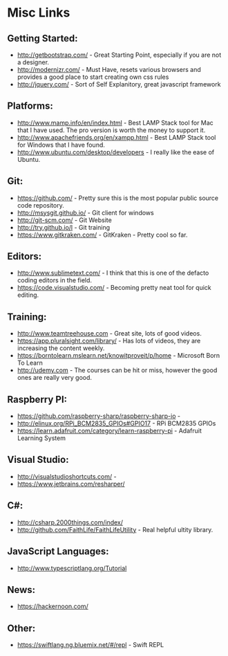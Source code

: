 # Misc Links

## Getting Started:

* http://getbootstrap.com/ - Great Starting Point, especially if you are not a designer.
* http://modernizr.com/ - Must Have, resets various browsers and provides a good place to start creating own css rules
* http://jquery.com/ - Sort of Self Explanitory, great javascript framework

## Platforms:

* http://www.mamp.info/en/index.html - Best LAMP Stack tool for Mac that I have used. The pro version is worth the money
to support it.
* http://www.apachefriends.org/en/xampp.html - Best LAMP Stack tool for Windows that I have found.
* http://www.ubuntu.com/desktop/developers - I really like the ease of Ubuntu.

## Git:

* https://github.com/ - Pretty sure this is the most popular public source code repository.
* http://msysgit.github.io/ - Git client for windows
* http://git-scm.com/ - Git Website
* http://try.github.io/l - Git training
* https://www.gitkraken.com/ - GitKraken - Pretty cool so far.

## Editors:

* http://www.sublimetext.com/ - I think that this is one of the defacto coding editors in the field.
* https://code.visualstudio.com/ - Becoming pretty neat tool for quick editing.

## Training:

* http://www.teamtreehouse.com - Great site, lots of good videos. 
* https://app.pluralsight.com/library/ - Has lots of videos, they are increasing the content weekly.
* https://borntolearn.mslearn.net/knowitproveit/p/home - Microsoft Born To Learn
* http://udemy.com - The courses can be hit or miss, however the good ones are really very good.

## Raspberry PI:

* https://github.com/raspberry-sharp/raspberry-sharp-io - 
* http://elinux.org/RPi_BCM2835_GPIOs#GPIO17 - RPi BCM2835 GPIOs
* https://learn.adafruit.com/category/learn-raspberry-pi - Adafruit Learning System

## Visual Studio:

* http://visualstudioshortcuts.com/ -
* https://www.jetbrains.com/resharper/

## C#:

* http://csharp.2000things.com/index/
* http://github.com/FaithLife/FaithLifeUtility - Real helpful ultity library.

## JavaScript Languages:

* http://www.typescriptlang.org/Tutorial

## News:

* https://hackernoon.com/

## Other:

* https://swiftlang.ng.bluemix.net/#/repl - Swift REPL
